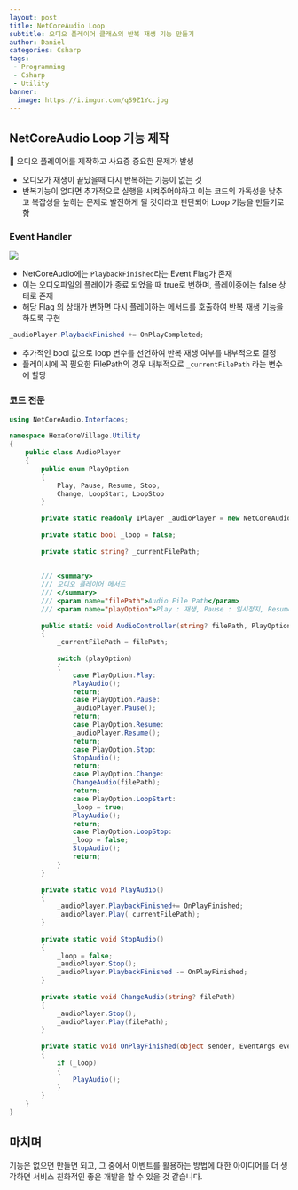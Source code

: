 ```yaml
---
layout: post
title: NetCoreAudio Loop
subtitle: 오디오 플레이어 클래스의 반복 재생 기능 만들기
author: Daniel
categories: Csharp
tags: 
 - Programming
 - Csharp
 - Utility
banner:
  image: https://i.imgur.com/qS9Z1Yc.jpg
---
```


NetCoreAudio Loop 기능 제작
--

🚨 오디오 플레이어를 제작하고 사요중 중요한 문제가 발생
- 오디오가 재생이 끝났을때 다시 반복하는 기능이 없는 것
- 반복기능이 없다면 추가적으로 실행을 시켜주어야하고 이는 코드의 가독성을 낮추고 복잡성을 높히는 문제로 발전하게 될 것이라고 판단되어 Loop 기능을 만들기로 함

### Event Handler 

![](https://i.imgur.com/qS9Z1Yc.jpg)

- NetCoreAudio에는 `PlaybackFinished`라는 Event Flag가 존재
- 이는 오디오파일의 플레이가 종료 되었을 때 true로 변하며, 플레이중에는 false 상태로 존재
- 해당 Flag 의 상태가 변하면 다시 플레이하는 메서드를 호출하여 반복 재생 기능을 하도록 구현

```csharp
_audioPlayer.PlaybackFinished += OnPlayCompleted;
```

- 추가적인 bool 값으로 loop 변수를 선언하여 반복 재생 여부를 내부적으로 결정
- 플레이시에 꼭 필요한 FilePath의 경우 내부적으로 `_currentFilePath` 라는 변수에 할당

### 코드 전문

```csharp
using NetCoreAudio.Interfaces;  
  
namespace HexaCoreVillage.Utility  
{  
	public class AudioPlayer  
	{  
		public enum PlayOption 
		{ 
			Play, Pause, Resume, Stop, 
			Change, LoopStart, LoopStop
		}  
		
		private static readonly IPlayer _audioPlayer = new NetCoreAudio.Player();  
		
		private static bool _loop = false;  
		
		private static string? _currentFilePath;  
		  
		  
		/// <summary>  
		/// 오디오 플레이어 메서드  
		/// </summary>  
		/// <param name="filePath">Audio File Path</param>  
		/// <param name="playOption">Play : 재생, Pause : 일시정지, Resume : 재실행, Stop : 중지, Change : 파일 바꾸기, LoopStart : 반복 실행, LoopStop : 반복실행취소</param>  
		
		public static void AudioController(string? filePath, PlayOption playOption)  
		{  
			_currentFilePath = filePath;  
			  
			switch (playOption)  
			{  
				case PlayOption.Play:  
				PlayAudio();  
				return;  
				case PlayOption.Pause:  
				_audioPlayer.Pause();  
				return;  
				case PlayOption.Resume:  
				_audioPlayer.Resume();  
				return;  
				case PlayOption.Stop:  
				StopAudio();  
				return;  
				case PlayOption.Change:  
				ChangeAudio(filePath);  
				return;  
				case PlayOption.LoopStart:  
				_loop = true;  
				PlayAudio();  
				return;  
				case PlayOption.LoopStop:  
				_loop = false;  
				StopAudio();  
				return;  
			}  
		}  
		  
		private static void PlayAudio()  
		{  
			_audioPlayer.PlaybackFinished+= OnPlayFinished;  
			_audioPlayer.Play(_currentFilePath);  
		}  
		  
		private static void StopAudio()  
		{  
			_loop = false;  
			_audioPlayer.Stop();  
			_audioPlayer.PlaybackFinished -= OnPlayFinished;  
		}  
		  
		private static void ChangeAudio(string? filePath)  
		{  
			_audioPlayer.Stop();  
			_audioPlayer.Play(filePath);  
		}  
		  
		private static void OnPlayFinished(object sender, EventArgs eventArgs)  
		{  
			if (_loop)  
			{  
				PlayAudio();  
			}  
		}  
	}  
}
```


마치며
--

기능은 없으면 만들면 되고, 그 중에서 이벤트를 활용하는 방법에 대한 아이디어를 더 생각하면 서비스 친화적인 좋은 개발을 할 수 있을 것 같습니다.

